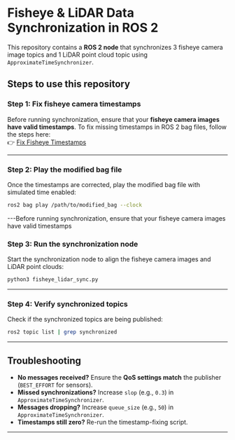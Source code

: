 # Fisheye & LiDAR Data Synchronization in ROS 2

This repository contains a **ROS 2 node** that synchronizes 3 fisheye camera image topics and 1 LiDAR point cloud topic using `ApproximateTimeSynchronizer`.

## **Steps to use this repository**

### **Step 1: Fix fisheye camera timestamps**
Before running synchronization, ensure that your **fisheye camera images have valid timestamps**. To fix missing timestamps in ROS 2 bag files, follow the steps here:  
👉 [Fix Fisheye Timestamps](https://github.com/Prabuddhi-05/fix_fisheye)

---

### **Step 2: Play the modified bag file**
Once the timestamps are corrected, play the modified bag file with simulated time enabled:
```bash
ros2 bag play /path/to/modified_bag --clock
```

---Before running synchronization, ensure that your fisheye camera images have valid timestamps

### **Step 3: Run the synchronization node**
Start the synchronization node to align the fisheye camera images and LiDAR point clouds:
```bash
python3 fisheye_lidar_sync.py
```

---

### **Step 4: Verify synchronized topics**
Check if the synchronized topics are being published:
```bash
ros2 topic list | grep synchronized
```
---

## **Troubleshooting**
- **No messages received?** Ensure the **QoS settings match** the publisher (`BEST_EFFORT` for sensors).  
- **Missed synchronizations?** Increase `slop` (e.g., `0.3`) in `ApproximateTimeSynchronizer`.  
- **Messages dropping?** Increase `queue_size` (e.g., `50`) in `ApproximateTimeSynchronizer`.    
- **Timestamps still zero?** Re-run the timestamp-fixing script.

---


